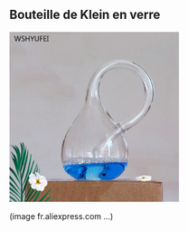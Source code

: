## Bouteille de Klein en verre

<img src="markdown/gifts/klein.webp" style="height: 300px">

(image fr.aliexpress.com …)
